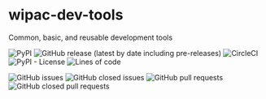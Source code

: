 # wipac-dev-tools
Common, basic, and reusable development tools

![PyPI](https://img.shields.io/pypi/v/wipac-dev-tools) ![GitHub release (latest by date including pre-releases)](https://img.shields.io/github/v/release/WIPACRepo/wipac-dev-tools?include_prereleases) ![CircleCI](https://img.shields.io/circleci/build/github/WIPACrepo/wipac-dev-tools) ![PyPI - License](https://img.shields.io/pypi/l/wipac-dev-tools) ![Lines of code](https://img.shields.io/tokei/lines/github/WIPACrepo/wipac-dev-tools)

![GitHub issues](https://img.shields.io/github/issues/WIPACrepo/wipac-dev-tools) ![GitHub closed issues](https://img.shields.io/github/issues-closed/WIPACrepo/wipac-dev-tools) ![GitHub pull requests](https://img.shields.io/github/issues-pr/WIPACrepo/wipac-dev-tools) ![GitHub closed pull requests](https://img.shields.io/github/issues-pr-closed/WIPACrepo/wipac-dev-tools)
